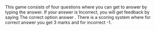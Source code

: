This game consists of four questions where you can get to answer by typing the answer.
If your answer is Incorrect,  you will get  feedback by saying The correct option answer .
There is a scoring system where for correct answer you get  3 marks and for incorrect -1.

